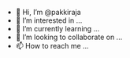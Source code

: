 - 👋 Hi, I’m @pakkiraja
- 👀 I’m interested in ...
- 🌱 I’m currently learning ...
- 💞️ I’m looking to collaborate on ...
- 📫 How to reach me ...

<!---
pakkiraja/pakkiraja is a ✨ special ✨ repository because its `README.md` (this file) appears on your GitHub profile.
You can click the Preview link to take a look at your changes.
--->
